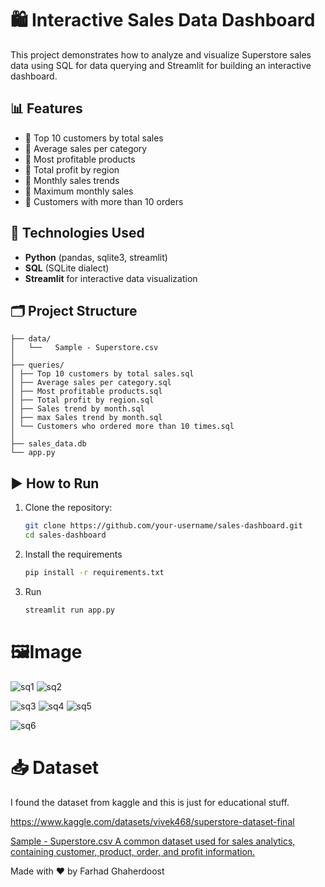 # 🛍️ Interactive Sales Data Dashboard

This project demonstrates how to analyze and visualize Superstore sales data using SQL for data querying and Streamlit for building an interactive dashboard.

## 📊 Features

- 📌 Top 10 customers by total sales
- 📌 Average sales per category
- 📌 Most profitable products
- 📌 Total profit by region
- 📌 Monthly sales trends
- 📌 Maximum monthly sales
- 📌 Customers with more than 10 orders

## 🧰 Technologies Used

- **Python** (pandas, sqlite3, streamlit)
- **SQL** (SQLite dialect)
- **Streamlit** for interactive data visualization

## 🗂️ Project Structure
```
├── data/
│   └──   Sample - Superstore.csv
│
├── queries/
│ ├── Top 10 customers by total sales.sql
│ ├── Average sales per category.sql
│ ├── Most profitable products.sql
│ ├── Total profit by region.sql
│ ├── Sales trend by month.sql
│ ├── max Sales trend by month.sql
│ └── Customers who ordered more than 10 times.sql
│
├── sales_data.db
└── app.py
```

## ▶️ How to Run

1. Clone the repository:
   ```bash
   git clone https://github.com/your-username/sales-dashboard.git
   cd sales-dashboard
   ```
2. Install the requirements
    ```bash
    pip install -r requirements.txt
    ```
4. Run
    ```cmd
    streamlit run app.py
    ```

# 🖼️Image

![sq1](https://github.com/user-attachments/assets/3d26a78d-afc2-417a-84b5-a0ea4d88fdbb)
![sq2](https://github.com/user-attachments/assets/8c5f6642-0b08-4479-99e0-7f737579bc05)

![sq3](https://github.com/user-attachments/assets/b283de2a-5913-4ffe-8152-e67453c056ec)
![sq4](https://github.com/user-attachments/assets/f51f695b-fbbe-47a5-8590-80ce6e970160)
![sq5](https://github.com/user-attachments/assets/3d3e5cad-7c47-41be-9622-cae26cd61b9e)

![sq6](https://github.com/user-attachments/assets/8a7f211f-4343-4adf-ab38-2676fe4e3351)


# 📥 Dataset
I found the dataset from kaggle and this is just for educational stuff.

https://www.kaggle.com/datasets/vivek468/superstore-dataset-final

[Sample - Superstore.csv
A common dataset used for sales analytics, containing customer, product, order, and profit information.](https://community.tableau.com/s/question/0D54T00000CWeX8SAL/sample-superstore-sales-excelxls)




Made with ❤️ by Farhad Ghaherdoost
